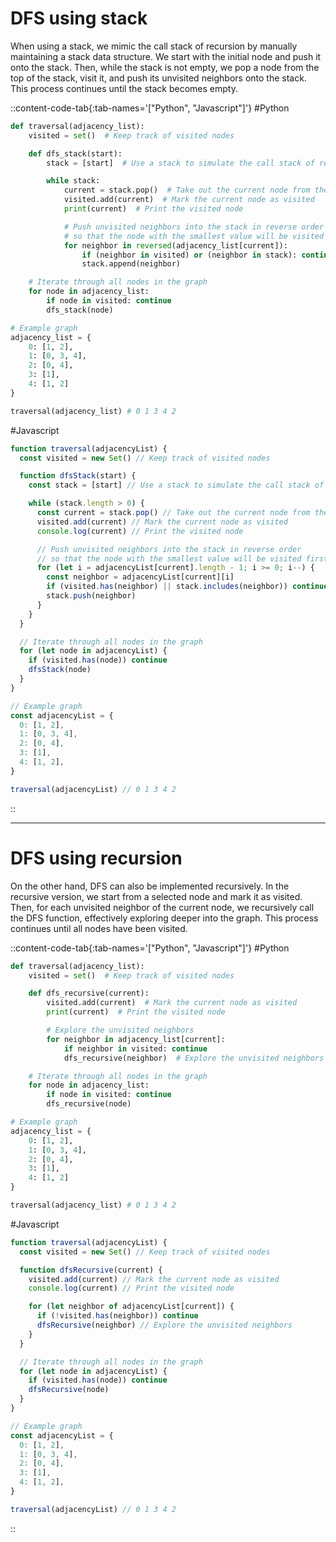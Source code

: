 # DFS using stack

When using a stack, we mimic the call stack of recursion by manually maintaining a stack data structure. We start with the initial node and push it onto the stack. Then, while the stack is not empty, we pop a node from the top of the stack, visit it, and push its unvisited neighbors onto the stack. This process continues until the stack becomes empty.

::content-code-tab{:tab-names='["Python", "Javascript"]'}
#Python

```python
def traversal(adjacency_list):
    visited = set()  # Keep track of visited nodes

    def dfs_stack(start):
        stack = [start]  # Use a stack to simulate the call stack of recursion

        while stack:
            current = stack.pop()  # Take out the current node from the stack
            visited.add(current)  # Mark the current node as visited
            print(current)  # Print the visited node

            # Push unvisited neighbors into the stack in reverse order
            # so that the node with the smallest value will be visited first
            for neighbor in reversed(adjacency_list[current]):
                if (neighbor in visited) or (neighbor in stack): continue
                stack.append(neighbor)

    # Iterate through all nodes in the graph
    for node in adjacency_list:
        if node in visited: continue
        dfs_stack(node)
```

```python
# Example graph
adjacency_list = {
    0: [1, 2],
    1: [0, 3, 4],
    2: [0, 4],
    3: [1],
    4: [1, 2]
}

traversal(adjacency_list) # 0 1 3 4 2
```

#Javascript

```javascript
function traversal(adjacencyList) {
  const visited = new Set() // Keep track of visited nodes

  function dfsStack(start) {
    const stack = [start] // Use a stack to simulate the call stack of recursion

    while (stack.length > 0) {
      const current = stack.pop() // Take out the current node from the stack
      visited.add(current) // Mark the current node as visited
      console.log(current) // Print the visited node

      // Push unvisited neighbors into the stack in reverse order
      // so that the node with the smallest value will be visited first
      for (let i = adjacencyList[current].length - 1; i >= 0; i--) {
        const neighbor = adjacencyList[current][i]
        if (visited.has(neighbor) || stack.includes(neighbor)) continue
        stack.push(neighbor)
      }
    }
  }

  // Iterate through all nodes in the graph
  for (let node in adjacencyList) {
    if (visited.has(node)) continue
    dfsStack(node)
  }
}
```

```javascript
// Example graph
const adjacencyList = {
  0: [1, 2],
  1: [0, 3, 4],
  2: [0, 4],
  3: [1],
  4: [1, 2],
}

traversal(adjacencyList) // 0 1 3 4 2
```

::

---

# DFS using recursion

On the other hand, DFS can also be implemented recursively. In the recursive version, we start from a selected node and mark it as visited. Then, for each unvisited neighbor of the current node, we recursively call the DFS function, effectively exploring deeper into the graph. This process continues until all nodes have been visited.

::content-code-tab{:tab-names='["Python", "Javascript"]'}
#Python

```python
def traversal(adjacency_list):
    visited = set()  # Keep track of visited nodes

    def dfs_recursive(current):
        visited.add(current)  # Mark the current node as visited
        print(current)  # Print the visited node

        # Explore the unvisited neighbors
        for neighbor in adjacency_list[current]:
            if neighbor in visited: continue
            dfs_recursive(neighbor)  # Explore the unvisited neighbors

    # Iterate through all nodes in the graph
    for node in adjacency_list:
        if node in visited: continue
        dfs_recursive(node)
```

```python
# Example graph
adjacency_list = {
    0: [1, 2],
    1: [0, 3, 4],
    2: [0, 4],
    3: [1],
    4: [1, 2]
}

traversal(adjacency_list) # 0 1 3 4 2
```

#Javascript

```javascript
function traversal(adjacencyList) {
  const visited = new Set() // Keep track of visited nodes

  function dfsRecursive(current) {
    visited.add(current) // Mark the current node as visited
    console.log(current) // Print the visited node

    for (let neighbor of adjacencyList[current]) {
      if (!visited.has(neighbor)) continue
      dfsRecursive(neighbor) // Explore the unvisited neighbors
    }
  }

  // Iterate through all nodes in the graph
  for (let node in adjacencyList) {
    if (visited.has(node)) continue
    dfsRecursive(node)
  }
}
```

```javascript
// Example graph
const adjacencyList = {
  0: [1, 2],
  1: [0, 3, 4],
  2: [0, 4],
  3: [1],
  4: [1, 2],
}

traversal(adjacencyList) // 0 1 3 4 2
```

::
